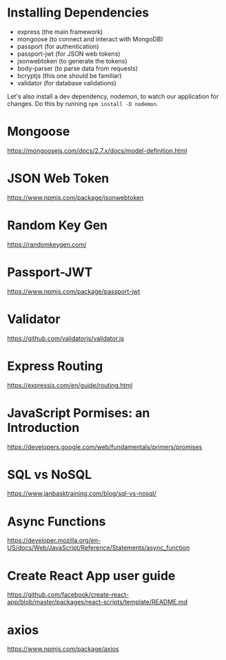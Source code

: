 # Installing Dependencies

* express (the main framework)
* mongoose (to connect and interact with MongoDB)
* passport (for authentication)
* passport-jwt (for JSON web tokens)
* jsonwebtoken (to generate the tokens)
* body-parser (to parse data from requests)
* bcryptjs (this one should be familiar)
* validator (for database validations) 

Let's also install a dev dependency, nodemon, to watch our application for changes. Do this by running `npm install -D nodemon`.


# Mongoose

https://mongoosejs.com/docs/2.7.x/docs/model-definition.html


# JSON Web Token

https://www.npmjs.com/package/jsonwebtoken


# Random Key Gen

https://randomkeygen.com/


# Passport-JWT

https://www.npmjs.com/package/passport-jwt


# Validator

https://github.com/validatorjs/validator.js



# Express Routing

https://expressjs.com/en/guide/routing.html



# JavaScript Pormises: an Introduction

https://developers.google.com/web/fundamentals/primers/promises


# SQL vs NoSQL

https://www.janbasktraining.com/blog/sql-vs-nosql/



# Async Functions

https://developer.mozilla.org/en-US/docs/Web/JavaScript/Reference/Statements/async_function



# Create React App user guide

https://github.com/facebook/create-react-app/blob/master/packages/react-scripts/template/README.md



# axios

https://www.npmjs.com/package/axios